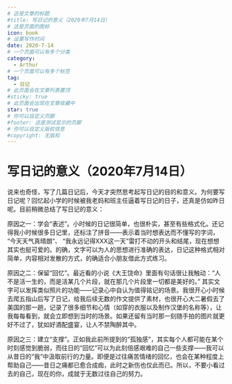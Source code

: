```yaml
---
# 这是文章的标题
#title: 写日记的意义（2020年7月14日）
# 这是页面的图标
icon: book
# 设置写作时间
date: 2020-7-14
# 一个页面可以有多个分类
category:
  - Arthur
# 一个页面可以有多个标签
tag:
  - 日记
# 此页面会在文章列表置顶
#sticky: true
# 此页面会出现在文章收藏中
star: true
# 你可以自定义页脚
#footer: 这是测试显示的页脚
# 你可以自定义版权信息
#copyright: 无版权
---
```

# 写日记的意义（2020年7月14日）

说来也奇怪，写了几篇日记后，今天才突然思考起写日记的目的和意义。为何要写日记呢？回忆起小学的时候被我老妈和班主任逼着写日记的日子，还真是仿如昨日呢。目前稍微总结了写日记的意义：

原因之一：学会“表述”。小时候的日记很简单，也很朴实，甚至有些格式化。还记得我小时候很多日记里，还标注了拼音——表示着当时想表达而不懂写的字词，
“今天天气真晴朗”、
“我永远记得XXX这一天”雷打不动的开头和结尾，现在想想其实也挺可爱的。的确，文字可以为人的思想进行准确的表达，日记这种格式相对简单，内容相对发散的方式，的确适合小朋友借此方式练习。

原因之二：保留“回忆”。最近看的小说《大王饶命》里面有句话很让我触动：“人不是活一生的，而是活某几个片段，就在那几个片段里一切都是美好的。”
其实文字可以发挥类似照片的功能——记录心中自认为值得铭记的场景。我很开心小时候去爬五指山后写了日记，给我后续无数的作文提供了素材，也很开心大二暑假去了美国的那一趟，记录了很多细节和心情（如穿的衣服以及制作汉堡的名称等），让我每每看到，就会立即想到当时的场景。如果还留有当时那一刻随手拍的图片就更好不过了，犹如好酒配盛宴，让人不禁陶醉其中。

原因之三：建立“支撑”。正如我此前所提到的“孤独感”，其实每个人都可能在某个时刻感觉到脆弱，而往日的“回忆”可以为此刻倍感艰难的自己一些支撑——我可以从昔日的“我”中汲取前行的力量。即便是过往痛苦情绪的回忆，也会在某种程度上帮助自己——昔日之痛都已愈合成痂，此时之新伤也仅此而已。所以，不要小看过去的自己，现在的你，成就于无数过往自己的努力。

